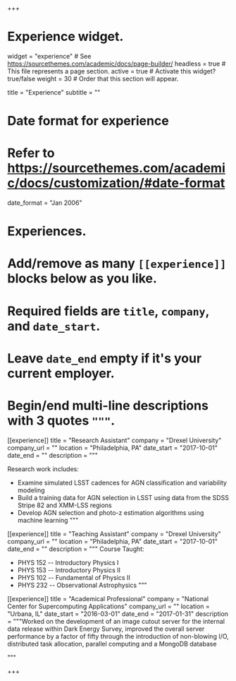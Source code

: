 +++
# Experience widget.
widget = "experience"  # See https://sourcethemes.com/academic/docs/page-builder/
headless = true  # This file represents a page section.
active = true  # Activate this widget? true/false
weight = 30  # Order that this section will appear.

title = "Experience"
subtitle = ""

# Date format for experience
#   Refer to https://sourcethemes.com/academic/docs/customization/#date-format
date_format = "Jan 2006"

# Experiences.
#   Add/remove as many `[[experience]]` blocks below as you like.
#   Required fields are `title`, `company`, and `date_start`.
#   Leave `date_end` empty if it's your current employer.
#   Begin/end multi-line descriptions with 3 quotes `"""`.
[[experience]]
  title = "Research Assistant"
  company = "Drexel University"
  company_url = ""
  location = "Philadelphia, PA"
  date_start = "2017-10-01"
  date_end = ""
  description = """

  Research work includes:
  
  * Examine simulated LSST cadences for AGN classification and variability modeling
  * Build a training data for AGN selection in LSST using data from the SDSS Stripe 82 and XMM-LSS regions
  * Develop AGN selection and photo-z estimation algorithms using machine learning
  """

[[experience]]
  title = "Teaching Assistant"
  company = "Drexel University"
  company_url = ""
  location = "Philadelphia, PA"
  date_start = "2017-10-01"
  date_end = ""
  description = """
  Course Taught:
  
  * PHYS 152 -- Introductory Physics I
  * PHYS 153 -- Introductory Physics II
  * PHYS 102 -- Fundamental of Physics II
  * PHYS 232 -- Observational Astrophysics
  """

[[experience]]
  title = "Academical Professional"
  company = "National Center for Supercomputing Applications"
  company_url = ""
  location = "Urbana, IL"
  date_start = "2016-03-01"
  date_end = "2017-01-31"
  description = """Worked on the development of an image cutout server for the internal data release within Dark Energy Survey, improved the 
  overall server performance by a factor of fifty through the introduction of non-blowing I/O, distributed task allocation, parallel computing and a MongoDB database

  """

+++
